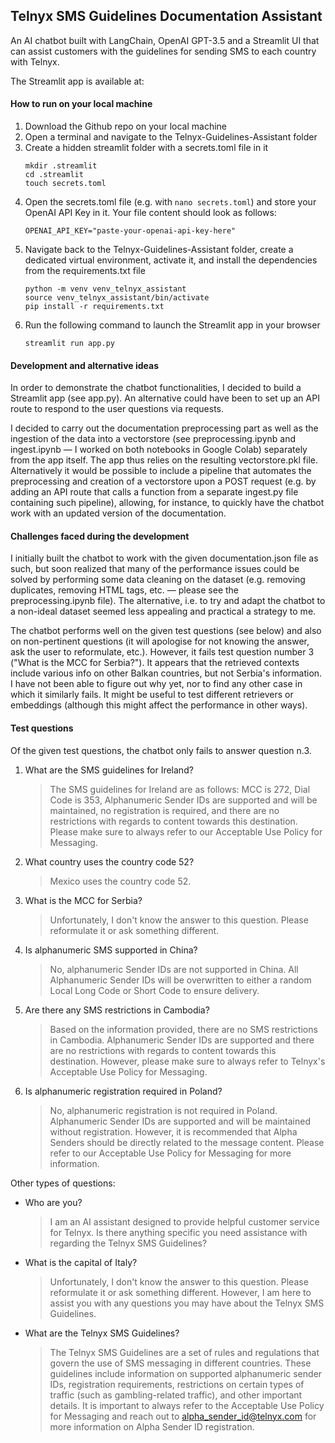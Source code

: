 ## Telnyx SMS Guidelines Documentation Assistant

An AI chatbot built with LangChain, OpenAI GPT-3.5 and a Streamlit UI that can assist customers with the guidelines for sending SMS to each country with Telnyx.

The Streamlit app is available at:

#### How to run on your local machine

1. Download the Github repo on your local machine
2. Open a terminal and navigate to the Telnyx-Guidelines-Assistant folder
3. Create a hidden streamlit folder with a secrets.toml file in it
    ```
    mkdir .streamlit
    cd .streamlit
    touch secrets.toml
    ```
4. Open the secrets.toml file (e.g. with `nano secrets.toml`) and store your OpenAI API Key in it. Your file content should look as follows:
    ```
    OPENAI_API_KEY="paste-your-openai-api-key-here"
    ```
5. Navigate back to the Telnyx-Guidelines-Assistant folder, create a dedicated virtual environment, activate it, and install the dependencies from the requirements.txt file
    ```
    python -m venv venv_telnyx_assistant
    source venv_telnyx_assistant/bin/activate
    pip install -r requirements.txt
    ```
6. Run the following command to launch the Streamlit app in your browser
    ```
    streamlit run app.py
    ```
    
#### Development and alternative ideas

In order to demonstrate the chatbot functionalities, I decided to build a Streamlit app (see app.py). An alternative could have been to set up an API route to respond to the user questions via requests.

I decided to carry out the documentation preprocessing part as well as the ingestion of the data into a vectorstore (see preprocessing.ipynb and ingest.ipynb — I worked on both notebooks in Google Colab) separately from the app itself. The app thus relies on the resulting vectorstore.pkl file. Alternatively it would be possible to include a pipeline that automates the preprocessing and creation of a vectorstore upon a POST request (e.g. by adding an API route that calls a function from a separate ingest.py file containing such pipeline), allowing, for instance, to quickly have the chatbot work with an updated version of the documentation.

#### Challenges faced during the development

I initially built the chatbot to work with the given documentation.json file as such, but soon realized that many of the performance issues could be solved by performing some data cleaning on the dataset (e.g. removing duplicates, removing HTML tags, etc. — please see the preprocessing.ipynb file). The alternative, i.e. to try and adapt the chatbot to a non-ideal dataset seemed less appealing and practical a strategy to me.

The chatbot performs well on the given test questions (see below) and also on non-pertinent questions (it will apologise for not knowing the answer, ask the user to reformulate, etc.). However, it fails test question number 3 ("What is the MCC for Serbia?"). It appears that the retrieved contexts include various info on other Balkan countries, but not Serbia's information. I have not been able to figure out why yet, nor to find any other case in which it similarly fails. It might be useful to test different retrievers or embeddings (although this might affect the performance in other ways).

#### Test questions

Of the given test questions, the chatbot only fails to answer question n.3.

1. What are the SMS guidelines for Ireland?
    > The SMS guidelines for Ireland are as follows: MCC is 272, Dial Code is 353, Alphanumeric Sender IDs are supported and will be maintained, no registration is required, and there are no restrictions with regards to content towards this destination. Please make sure to always refer to our Acceptable Use Policy for Messaging.
2. What country uses the country code 52?
    > Mexico uses the country code 52.
3. What is the MCC for Serbia?
    > Unfortunately, I don't know the answer to this question. Please reformulate it or ask something different.
4. Is alphanumeric SMS supported in China?
    > No, alphanumeric Sender IDs are not supported in China. All Alphanumeric Sender IDs will be overwritten to either a random Local Long Code or Short Code to ensure delivery.
5. Are there any SMS restrictions in Cambodia?
    > Based on the information provided, there are no SMS restrictions in Cambodia. Alphanumeric Sender IDs are supported and there are no restrictions with regards to content towards this destination. However, please make sure to always refer to Telnyx's Acceptable Use Policy for Messaging.
6. Is alphanumeric registration required in Poland?
    > No, alphanumeric registration is not required in Poland. Alphanumeric Sender IDs are supported and will be maintained without registration. However, it is recommended that Alpha Senders should be directly related to the message content. Please refer to our Acceptable Use Policy for Messaging for more information.

Other types of questions:

* Who are you?
    > I am an AI assistant designed to provide helpful customer service for Telnyx. Is there anything specific you need assistance with regarding the Telnyx SMS Guidelines?
* What is the capital of Italy?
    > Unfortunately, I don't know the answer to this question. Please reformulate it or ask something different. However, I am here to assist you with any questions you may have about the Telnyx SMS Guidelines.
* What are the Telnyx SMS Guidelines?
    > The Telnyx SMS Guidelines are a set of rules and regulations that govern the use of SMS messaging in different countries. These guidelines include information on supported alphanumeric sender IDs, registration requirements, restrictions on certain types of traffic (such as gambling-related traffic), and other important details. It is important to always refer to the Acceptable Use Policy for Messaging and reach out to alpha_sender_id@telnyx.com for more information on Alpha Sender ID registration.











